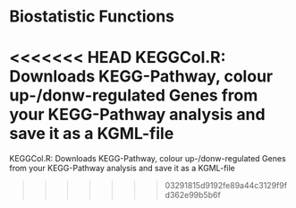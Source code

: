 Biostatistic Functions
=====================

<<<<<<< HEAD
KEGGCol.R: Downloads KEGG-Pathway, colour up-/donw-regulated Genes from your KEGG-Pathway analysis and save it as a KGML-file
=======
KEGGCol.R: Downloads KEGG-Pathway, colour up-/donw-regulated Genes from your KEGG-Pathway analysis and save it as a KGML-file
>>>>>>> 03291815d9192fe89a44c3129f9fd362e99b5b6f
